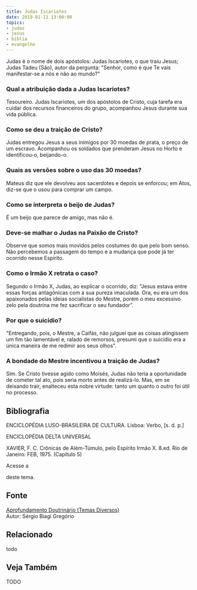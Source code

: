 ```yaml
---
title: Judas Iscariotes
date: 2019-01-11 13:00:00
topics: 
- judas
- jesus
- biblia
- evangelho
---
```


Judas é o nome de dois apóstolos: Judas Iscariotes, o que traiu Jesus;
Judas Tadeu (São), autor da pergunta: "Senhor, como é que Te vais
manifestar-se a nós e não ao mundo?"

### Qual a atribuição dada a Judas Iscariotes?
Tesoureiro. Judas Iscariotes, um dos apóstolos de Cristo, cuja tarefa
era cuidar dos recursos financeiros do grupo, acompanhou Jesus durante
sua vida pública.

### Como se deu a traição de Cristo?
Judas entregou Jesus a seus inimigos por 30 moedas de prata, o preço de
um escravo. Acompanhou os soldados que prenderam Jesus no Horto e
identificou-o, beijando-o.

### Quais as versões sobre o uso das 30 moedas?
Mateus diz que ele devolveu aos sacerdotes e depois se enforcou; em
Atos, diz-se que o usou para comprar um campo.

### Como se interpreta o beijo de Judas?
É um beijo que parece de amigo, mas não é.

### Deve-se malhar o Judas na Paixão de Cristo?
Observe que somos mais movidos pelos costumes do que pelo bom senso. Não
percebemos a passagem do tempo e a mudança que pode já ter ocorrido
nesse Espírito.

### Como o Irmão X retrata o caso?
Segundo o Irmão X, Judas, ao explicar o ocorrido, diz: "Jesus estava
entre essas forças antagônicas com a sua pureza imaculada. Ora, eu era
um dos apaixonados pelas ideias socialistas do Mestre, porém o meu
excessivo zelo pela doutrina me fez sacrificar o seu fundador”.

### Por que o suicídio?
"Entregando, pois, o Mestre, a Caifás, não julguei que as coisas
atingissem um fim tão lamentável e, ralado de remorsos, presumi que o
suicídio era a única maneira de me redimir aos seus olhos".

### A bondade do Mestre incentivou a traição de Judas?
Sim. Se Cristo tivesse agido como Moisés, Judas não teria a oportunidade
de cometer tal ato, pois seria morto antes de realizá-lo. Mas, em se
deixando trair, enalteceu esta nobre virtude: tanto um quanto o outro
foi útil no processo.

## Bibliografia

ENCICLOPÉDIA LUSO-BRASILEIRA DE CULTURA. Lisboa: Verbo, \[s. d. p.\]

ENCICLOPÉDIA DELTA UNIVERSAL

XAVIER, F. C. Crônicas de Além-Túmulo, pelo Espírito Irmão X. 8.ed.
Rio de Janeiro: FEB, 1975. (Capítulo 5)

Acesse a

deste tema.

## Fonte
[Aprofundamento Doutrinário (Temas Diversos)](https://sites.google.com/view/aprofundamentodoutrinario/judas-iscariotes)  
Autor: Sérgio Biagi Gregório



## Relacionado
todo

## Veja Também
TODO


